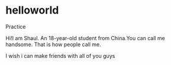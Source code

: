 # helloworld
Practice

Hi!I am Shaul. An 18-year-old student from China.You can call me handsome. That is how people call me.

I wish i can make friends with all of you guys
